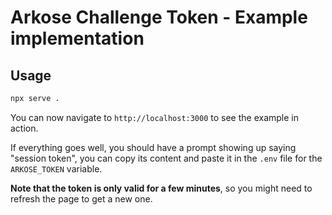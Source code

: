 # Arkose Challenge Token - Example implementation

## Usage

```bash
npx serve .
```

You can now navigate to `http://localhost:3000` to see the example in action.

If everything goes well, you should have a prompt showing up saying "session token", you can copy its content and paste it in the `.env` file for the `ARKOSE_TOKEN` variable.

**Note that the token is only valid for a few minutes**, so you might need to refresh the page to get a new one.
